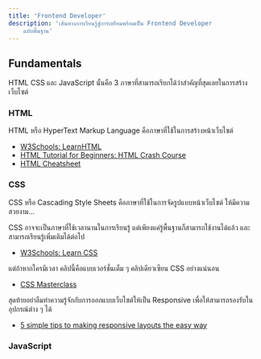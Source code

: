 ```yaml
---
title: 'Frontend Developer'
description: 'เส้นทางการเรียนรู้สู่การเตรียมพร้อมเป็น Frontend Developer
    ฉบับพื้นฐาน'
---
```


## Fundamentals

HTML CSS และ JavaScript นั้นคือ 3 ภาษาที่สามารถเรียกได้ว่าสำคัญที่สุดเลยในการสร้างเว็บไซต์

### HTML

HTML หรือ HyperText Markup Language คือภาษาที่ใช้ในการสร้างหน้าเว็บไซต์

-   [W3Schools: LearnHTML](https://www.w3schools.com/html/html_intro.asp)
-   [HTML Tutorial for Beginners: HTML Crash Course](https://www.youtube.com/watch?v=qz0aGYrrlhU)
-   [HTML Cheatsheet](https://htmlcheatsheet.com/)

### CSS

CSS หรือ Cascading Style Sheets คือภาษาที่ใช้ในการจัดรูปแบบหน้าเว็บไซต์ ให้มีความสวยงาม...

CSS อาจจะเป็นภาษาที่ใช้เวลานานในการเรียนรู้ แต่เพียงแค่รู้พื้นฐานก็สามารถใช้งานได้แล้ว และสามารถเรียนรู้เพิ่มเติมได้ต่อไป

-   [W3Schools: Learn CSS](https://www.w3schools.com/css/)

แต่ถ้าหากใครมีเวลา คลิปนี้คือแบบเวอร์ชั่นเต็ม ๆ คลิปเดียวเซียน CSS อย่างแน่นอน

-   [CSS Masterclass](https://www.youtube.com/watch?v=FqmB-Zj2-PA)

สุดท้ายอย่าลืมทำความรู้จักกับการออกแบบเว็บไซต์ให้เป็น Responsive เพื่อให้สามารถรองรับในอุปกรณ์ต่าง ๆ ได้

-   [5 simple tips to making responsive layouts the easy way](https://www.youtube.com/watch?v=VQraviuwbzU)

### JavaScript
